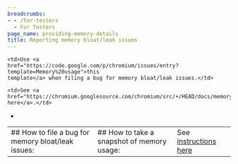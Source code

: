 ```yaml
---
breadcrumbs:
- - /for-testers
  - For Testers
page_name: providing-memory-details
title: Reporting memory bloat/leak issues
---
```


<table>
<tr>

<td>## How to file a bug for memory bloat/leak issues:</td>

    <td>Use <a
    href="https://code.google.com/p/chromium/issues/entry?template=Memory%20usage">this
    template</a> when filing a bug for memory bloat/leak issues.</td>

    <td>See <a
    href="https://chromium.googlesource.com/chromium/src/+/HEAD/docs/memory/filing_memory_bugs.md">instructions
    here</a>.</td>

<td>## How to take a snapshot of memory usage:</td>

*   <td>See <a
            href="https://chromium.googlesource.com/chromium/src/+/HEAD/docs/memory/debugging_memory_issues.md#taking-a-heap-dump">instructions
            here</a></td>

</tr>
</table>
